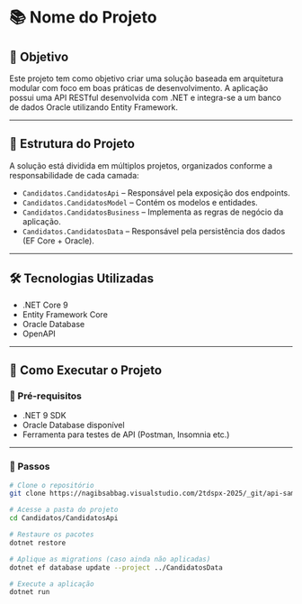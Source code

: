 # 📚 Nome do Projeto

## 🎯 Objetivo

Este projeto tem como objetivo criar uma solução baseada em arquitetura modular com foco em boas práticas de desenvolvimento. A aplicação possui uma API RESTful desenvolvida com .NET e integra-se a um banco de dados Oracle utilizando Entity Framework.

---

## 🧱 Estrutura do Projeto

A solução está dividida em múltiplos projetos, organizados conforme a responsabilidade de cada camada:

- `Candidatos.CandidatosApi` – Responsável pela exposição dos endpoints.
- `Candidatos.CandidatosModel` – Contém os modelos e entidades.
- `Candidatos.CandidatosBusiness` – Implementa as regras de negócio da aplicação.
- `Candidatos.CandidatosData` – Responsável pela persistência dos dados (EF Core + Oracle).

---

## 🛠️ Tecnologias Utilizadas

- .NET Core 9
- Entity Framework Core
- Oracle Database
- OpenAPI

---

## 🚀 Como Executar o Projeto

### 🔧 Pré-requisitos

- .NET 9 SDK
- Oracle Database disponível
- Ferramenta para testes de API (Postman, Insomnia etc.)

---

### 🏁 Passos

```bash
# Clone o repositório
git clone https://nagibsabbag.visualstudio.com/2tdspx-2025/_git/api-sample

# Acesse a pasta do projeto
cd Candidatos/CandidatosApi

# Restaure os pacotes
dotnet restore

# Aplique as migrations (caso ainda não aplicadas)
dotnet ef database update --project ../CandidatosData

# Execute a aplicação
dotnet run
```